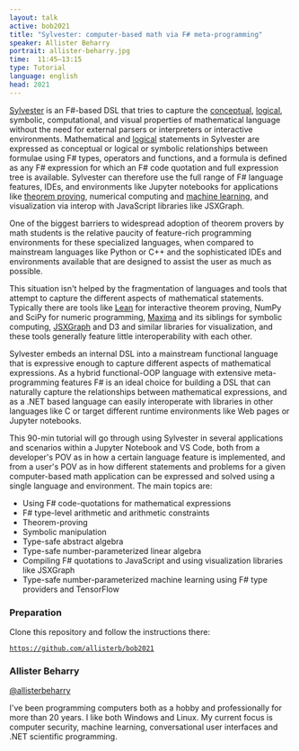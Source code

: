 ```yaml
---
layout: talk
active: bob2021
title: "Sylvester: computer-based math via F# meta-programming"
speaker: Allister Beharry
portrait: allister-beharry.jpg
time:  11:45–13:15
type: Tutorial
language: english
head: 2021
---
```


<a href="https://github.com/allisterb/Sylvester">Sylvester</a> is an
F#-based DSL that tries to capture the 
<a href="https://github.com/allisterb/Sylvester/tree/master/src/Math/Sylvester.AbstractAlgebra">conceptual</a>,
<a href="https://github.com/allisterb/Sylvester/blob/master/src/Math/Sylvester.AbstractAlgebra/Theories/BooleanAlgebra.fs">logical</a>,
symbolic, computational, and visual properties of mathematical
language without the need for external parsers or interpreters or
interactive environments. Mathematical and 
<a href="https://allisterb.github.io/PropCalculus.html">logical</a>
statements in Sylvester are expressed as conceptual or logical or
symbolic relationships between formulae using F# types, operators and
functions, and a formula is defined as any F# expression for which an
F# code quotation and full expression tree is available. Sylvester can
therefore use the full range of F# language features, IDEs, and
environments like Jupyter notebooks for applications like 
<a href="https://github.com/allisterb/Sylvester/tree/master/src/Lang/Sylvester.Prover">theorem proving</a>, numerical computing and 
<a href="https://github.com/allisterb/Sylvester/tree/master/src/Fabrics/tf">machine
learning</a>, and visualization via interop with JavaScript libraries
like JSXGraph.

One of the biggest barriers to widespread adoption of theorem provers
by math students is the relative paucity of feature-rich programming
environments for these specialized languages, when compared to
mainstream languages like Python or C++ and the sophisticated IDEs and
environments available that are designed to assist the user as much as
possible.

This situation isn't helped by the fragmentation of languages and
tools that attempt to capture the different aspects of mathematical
statements. Typically there are tools like 
<a href="https://leanprover.github.io/about/">Lean</a> for interactive
theorem proving, NumPy and SciPy for numeric programming, 
<a href="http://maxima.sourceforge.net/docs/manual/de/maxima_58.html">Maxima</a>
and its siblings for symbolic computing, 
<a href="http://jsxgraph.org/wp/index.html">JSXGraph</a> and D3 and
similar libraries for visualization, and these tools generally feature
little interoperability with each other.  

Sylvester embeds an
internal DSL into a mainstream functional language that is expressive
enough to capture different aspects of mathematical expressions. As a
hybrid functional-OOP language with extensive meta-programming
features F# is an ideal choice for building a DSL that can naturally
capture the relationships between mathematical expressions, and as a
.NET based language can easily interoperate with libraries in other
languages like C or target different runtime environments like Web
pages or Jupyter notebooks.

This 90-min tutorial will go through using Sylvester in several
applications and scenarios within a Jupyter Notebook and VS Code, both
from a developer's POV as in how a certain language feature is
implemented, and from a user's POV as in how different statements and
problems for a given computer-based math application can be expressed
and solved using a single language and environment. The main topics
are:

- Using F# code-quotations for mathematical expressions
- F# type-level arithmetic and arithmetic constraints
- Theorem-proving
- Symbolic manipulation
- Type-safe abstract algebra
- Type-safe number-parameterized linear algebra
- Compiling F# quotations to JavaScript and using visualization libraries like JSXGraph
- Type-safe number-parameterized machine learning using F# type providers and TensorFlow

### Preparation

Clone this repository and follow the instructions there:

[`https://github.com/allisterb/bob2021`](https://github.com/allisterb/bob2021)

### Allister Beharry

[@allisterbeharry](http://twitter.com/allisterbeharry)

I've been programming computers both as a hobby and professionally for more than 20 years. I like both Windows and Linux. My current focus is computer security, machine learning, conversational user interfaces and .NET scientific programming.
